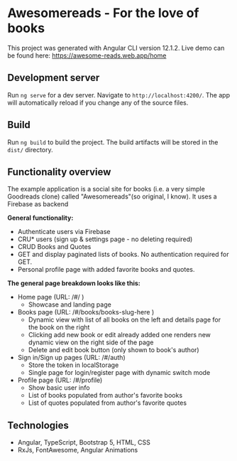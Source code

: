 # Awesomereads - For the love of books

This project was generated with Angular CLI version 12.1.2. Live demo can be found here: https://awesome-reads.web.app/home

## Development server

Run `ng serve` for a dev server. Navigate to `http://localhost:4200/`. The app will automatically reload if you change any of the source files.

## Build

Run `ng build` to build the project. The build artifacts will be stored in the `dist/` directory.

## Functionality overview

The example application is a social site for books (i.e. a very simple Goodreads clone) called "Awesomereads"(so original, I know). It uses a Firebase as backend

**General functionality:**

- Authenticate users via Firebase
- CRU* users (sign up & settings page - no deleting required)
- CRUD Books and Quotes
- GET and display paginated lists of books. No authentication required for GET.
- Personal profile page with added favorite books and quotes. 

**The general page breakdown looks like this:**
- Home page (URL: /#/ )
    - Showcase and landing page
- Books page (URL: /#/books/books-slug-here )
    - Dynamic view with list of all books on the left and details page for the book on the right
    - Clicking add new book or edit already added one renders new dynamic view on the right side of the page
    - Delete and edit book button (only shown to book's author)
- Sign in/Sign up pages (URL: /#/auth)
    - Store the token in localStorage
    - Single page for login/register page with dynamic switch mode
- Profile page (URL: /#/profile)
    - Show basic user info
    - List of books populated from author's favorite books
    - List of quotes populated from author's favorite quotes

## Technologies
- Angular, TypeScript, Bootstrap 5, HTML, CSS
- RxJs, FontAwesome, Angular Animations